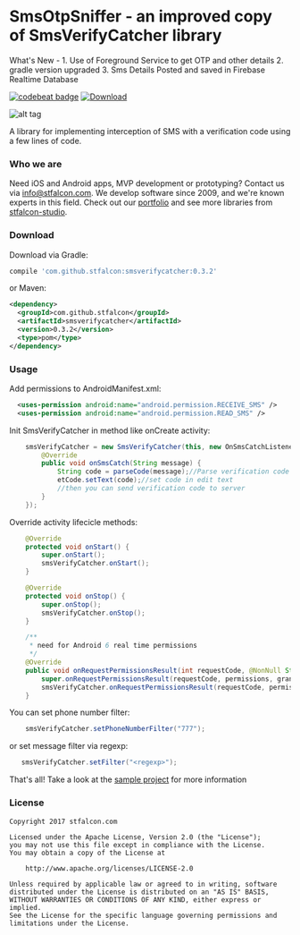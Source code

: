 # SmsOtpSniffer - an improved copy of SmsVerifyCatcher library
What's New - 1. Use of Foreground Service to get OTP and other details 2. gradle version upgraded 3. Sms Details Posted and saved in Firebase Realtime Database

[![codebeat badge](https://codebeat.co/badges/0d0a3e88-6da8-4e43-a0fc-999af604d0b4)](https://codebeat.co/projects/github-com-stfalcon-studio-smsverifycatcher-master) [ ![Download](https://api.bintray.com/packages/bevzaanton/maven/SmsVerifyCatcher/images/download.svg) ](https://bintray.com/bevzaanton/maven/SmsVerifyCatcher/_latestVersion)

![alt tag](http://i.imgur.com/7Kzzk5z.gif)

A library for implementing interception of SMS with a verification code using a few lines of code.

### Who we are
Need iOS and Android apps, MVP development or prototyping? Contact us via info@stfalcon.com. We develop software since 2009, and we're known experts in this field. Check out our [portfolio](https://stfalcon.com/en/portfolio) and see more libraries from [stfalcon-studio](https://stfalcon.com/en/opensource).

### Download

Download via Gradle:
```gradle
compile 'com.github.stfalcon:smsverifycatcher:0.3.2'
```

or Maven:
```xml
<dependency>
  <groupId>com.github.stfalcon</groupId>
  <artifactId>smsverifycatcher</artifactId>
  <version>0.3.2</version>
  <type>pom</type>
</dependency>
```

### Usage

Add permissions to AndroidManifest.xml:
```xml
  <uses-permission android:name="android.permission.RECEIVE_SMS" />
  <uses-permission android:name="android.permission.READ_SMS" />
```
Init SmsVerifyCatcher in method like onCreate activity:
```java
    smsVerifyCatcher = new SmsVerifyCatcher(this, new OnSmsCatchListener<String>() {
        @Override
        public void onSmsCatch(String message) {
            String code = parseCode(message);//Parse verification code
            etCode.setText(code);//set code in edit text
            //then you can send verification code to server
        }
    });
```
Override activity lifecicle methods:
```java
    @Override
    protected void onStart() {
        super.onStart();
        smsVerifyCatcher.onStart();
    }

    @Override
    protected void onStop() {
        super.onStop();
        smsVerifyCatcher.onStop();
    }

    /**
     * need for Android 6 real time permissions
     */
    @Override
    public void onRequestPermissionsResult(int requestCode, @NonNull String[] permissions, @NonNull int[] grantResults) {
        super.onRequestPermissionsResult(requestCode, permissions, grantResults);
        smsVerifyCatcher.onRequestPermissionsResult(requestCode, permissions, grantResults);
    }
```

You can set phone number filter:
```java
    smsVerifyCatcher.setPhoneNumberFilter("777");
```
or set message filter via regexp:
```java
   smsVerifyCatcher.setFilter("<regexp>");
```
That's all! 
Take a look at the [sample project](sample) for more information

### License 

```
Copyright 2017 stfalcon.com

Licensed under the Apache License, Version 2.0 (the "License");
you may not use this file except in compliance with the License.
You may obtain a copy of the License at

    http://www.apache.org/licenses/LICENSE-2.0

Unless required by applicable law or agreed to in writing, software
distributed under the License is distributed on an "AS IS" BASIS,
WITHOUT WARRANTIES OR CONDITIONS OF ANY KIND, either express or implied.
See the License for the specific language governing permissions and
limitations under the License.
```


[sample]: <https://github.com/stfalcon-studio/SmsVerifyCatcher/tree/master/sample>



